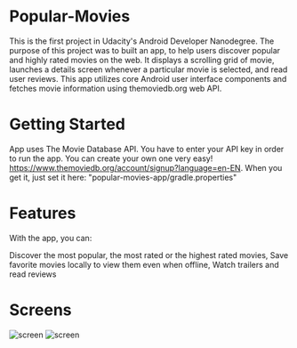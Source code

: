# Popular-Movies
This is the first project in Udacity's Android Developer Nanodegree. The purpose of this project was to built an app,  to help users discover popular and highly rated movies on the web. It displays a scrolling grid of movie, launches a details screen whenever a particular movie is selected, and read user reviews. This app utilizes core Android user interface components and fetches movie information using themoviedb.org web API.

# Getting Started

App uses The Movie Database API. You have to enter your API key in order to run the app. You can create your own one very easy! https://www.themoviedb.org/account/signup?language=en-EN. When you get it, just set it here: "popular-movies-app/gradle.properties"

# Features

With the app, you can:

  Discover the most popular, the most rated or the highest rated movies,
  Save favorite movies locally to view them even when offline,
  Watch trailers and 
  read reviews


# Screens

![screen](../master/artwork/Screenshot_20170730-130953.png)
![screen](../master/artwork/Screenshot_20170730-131012.png)


